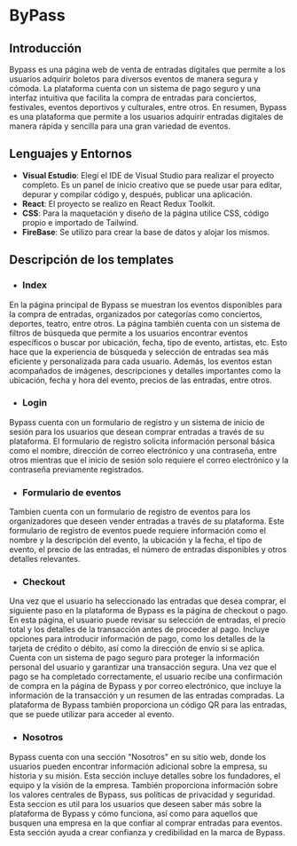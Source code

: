 # ByPass

## Introducción
Bypass es una página web de venta de entradas digitales que permite a los usuarios adquirir boletos para diversos eventos de manera segura y cómoda. La plataforma cuenta con un sistema de pago seguro y una interfaz intuitiva que facilita la compra de entradas para conciertos, festivales, eventos deportivos y culturales, entre otros. En resumen, Bypass es una plataforma que permite a los usuarios adquirir entradas digitales de manera rápida y sencilla para una gran variedad de eventos.

## Lenguajes y Entornos
- **Visual Estudio**: Elegí el IDE de Visual Studio para realizar el proyecto completo. Es un panel de inicio creativo que se puede usar para editar, depurar y compilar código y, después, publicar una aplicación.
- **React**: El proyecto se realizo en React Redux Toolkit.
- **CSS**: Para la maquetación y diseño de la página utilice CSS, código propio e importado de Tailwind.
- **FireBase**: Se utilizo para crear la base de datos y alojar los mismos.

## Descripción de los templates
- ### Index
En la página principal de Bypass se muestran los eventos disponibles para la compra de entradas, organizados por categorías como conciertos, deportes, teatro, entre otros. La página también cuenta con un sistema de filtros de búsqueda que permite a los usuarios encontrar eventos específicos o buscar por ubicación, fecha, tipo de evento, artistas, etc. Esto hace que la experiencia de búsqueda y selección de entradas sea más eficiente y personalizada para cada usuario. Además, los eventos estan acompañados de imágenes, descripciones y detalles importantes como la ubicación, fecha y hora del evento, precios de las entradas, entre otros.
- ### Login
Bypass cuenta con un formulario de registro y un sistema de inicio de sesión para los usuarios que desean comprar entradas a través de su plataforma. El formulario de registro solicita información personal básica como el nombre, dirección de correo electrónico y una contraseña, entre otros mientras que el inicio de sesión solo requiere el correo electrónico y la contraseña previamente registrados.
- ### Formulario de eventos
Tambien cuenta con un formulario de registro de eventos para los organizadores que deseen vender entradas a través de su plataforma. Este formulario de registro de eventos puede requiere información como el nombre y la descripción del evento, la ubicación y la fecha, el tipo de evento, el precio de las entradas, el número de entradas disponibles y otros detalles relevantes.
- ### Checkout
Una vez que el usuario ha seleccionado las entradas que desea comprar, el siguiente paso en la plataforma de Bypass es la página de checkout o pago. En esta página, el usuario puede revisar su selección de entradas, el precio total y los detalles de la transacción antes de proceder al pago.
Incluye opciones para introducir información de pago, como los detalles de la tarjeta de crédito o débito, así como la dirección de envío si se aplica. Cuenta con un sistema de pago seguro para proteger la información personal del usuario y garantizar una transacción segura.
Una vez que el pago se ha completado correctamente, el usuario recibe una confirmación de compra en la página de Bypass y por correo electrónico, que incluye la información de la transacción y un resumen de las entradas compradas. La plataforma de Bypass también proporciona un código QR para las entradas, que se puede utilizar para acceder al evento.
- ### Nosotros
Bypass cuenta con una sección "Nosotros" en su sitio web, donde los usuarios pueden encontrar información adicional sobre la empresa, su historia y su misión.
Esta sección incluye detalles sobre los fundadores, el equipo y la visión de la empresa. También proporciona información sobre los valores centrales de Bypass, sus políticas de privacidad y seguridad.
Esta seccion es util para los usuarios que deseen saber más sobre la plataforma de Bypass y cómo funciona, así como para aquellos que busquen una empresa en la que confiar al comprar entradas para eventos. Esta sección ayuda a crear confianza y credibilidad en la marca de Bypass.
